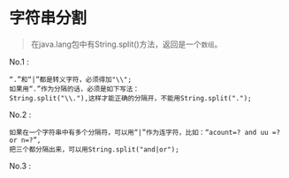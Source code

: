 # 字符串分割

<!-- create time: 2014-08-19 21:31:24  -->

>在java.lang包中有String.split()方法，返回是一个`数组`。

No.1 :
    
    “.”和“|”都是转义字符，必须得加"\\";
    如果用“.”作为分隔的话，必须是如下写法：
    String.split("\\."),这样才能正确的分隔开，不能用String.split(".");
    
No.2 :

    如果在一个字符串中有多个分隔符，可以用“|”作为连字符，比如：“acount=? and uu =? or n=?”,
    把三个都分隔出来，可以用String.split("and|or");
   
No.3 :

    